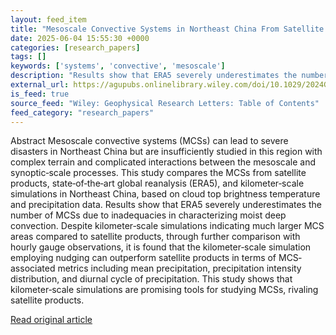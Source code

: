 ```yaml
---
layout: feed_item
title: "Mesoscale Convective Systems in Northeast China From Satellite Products, Global Reanalysis, and Kilometer‐Scale Modeling"
date: 2025-06-04 15:55:30 +0000
categories: [research_papers]
tags: []
keywords: ['systems', 'convective', 'mesoscale']
description: "Results show that ERA5 severely underestimates the number of MCSs due to inadequacies in characterizing moist deep convection"
external_url: https://agupubs.onlinelibrary.wiley.com/doi/10.1029/2024GL112349?af=R
is_feed: true
source_feed: "Wiley: Geophysical Research Letters: Table of Contents"
feed_category: "research_papers"
---
```


Abstract Mesoscale convective systems (MCSs) can lead to severe disasters in Northeast China but are insufficiently studied in this region with complex terrain and complicated interactions between the mesoscale and synoptic‐scale processes. This study compares the MCSs from satellite products, state‐of‐the‐art global reanalysis (ERA5), and kilometer‐scale simulations in Northeast China, based on cloud top brightness temperature and precipitation data. Results show that ERA5 severely underestimates the number of MCSs due to inadequacies in characterizing moist deep convection. Despite kilometer‐scale simulations indicating much larger MCS areas compared to satellite products, through further comparison with hourly gauge observations, it is found that the kilometer‐scale simulation employing nudging can outperform satellite products in terms of MCS‐associated metrics including mean precipitation, precipitation intensity distribution, and diurnal cycle of precipitation. This study shows that kilometer‐scale simulations are promising tools for studying MCSs, rivaling satellite products.

[Read original article](https://agupubs.onlinelibrary.wiley.com/doi/10.1029/2024GL112349?af=R)
